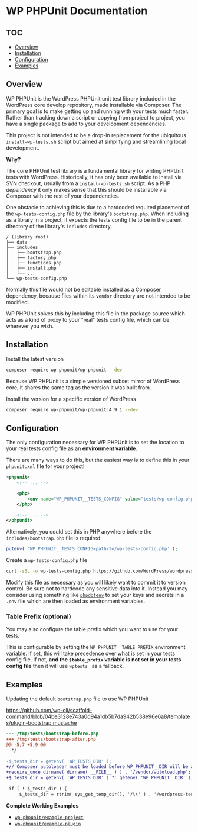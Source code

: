 # WP PHPUnit Documentation

## TOC

- [Overview](#overview)
- [Installation](#installation)
- [Configuration](#configuration)
- [Examples](#examples)

## Overview

WP PHPUnit is the WordPress PHPUnit unit test library included in the WordPress core develop repository, made installable via Composer. The primary goal is to make getting up and running with your tests much faster. Rather than tracking down a script or copying from project to project, you have a single package to add to your development dependencies.

This project is not intended to be a drop-in replacement for the ubiquitous `install-wp-tests.sh` script but aimed at simplifying and streamlining local development.

**Why?**

The core PHPUnit test library is a fundamental library for writing PHPUnit tests with WordPress. Historically, it has only been available to install via SVN checkout, usually from a `install-wp-tests.sh` script.
As a PHP _dependency_ it only makes sense that this should be installable via Composer with the rest of your dependencies.

One obstacle to achieving this is due to a hardcoded required placement of the `wp-tests-config.php` file by the library's `bootstrap.php`. 
When including as a library in a project, it expects the tests config file to be in the parent directory of the library's `includes` directory.

```
/ (library root)
├── data
├── includes
│   ├── bootstrap.php
│   ├── factory.php
│   ├── functions.php
│   ├── install.php
│   └── ...
└── wp-tests-config.php
```

Normally this file would not be editable installed as a Composer dependency, because files within its `vendor` directory are not intended to be modified.

WP PHPUnit solves this by including this file in the package source which acts as a kind of proxy to your "real" tests config file, which can be wherever you wish.

## Installation

Install the latest version

```sh
composer require wp-phpunit/wp-phpunit --dev
```

Because WP PHPUnit is a simple versioned subset mirror of WordPress core, it shares the same tag as the version it was built from.

Install the version for a specific version of WordPress

```sh
composer require wp-phpunit/wp-phpunit:4.9.1 --dev
```

## Configuration

The only configuration necessary for WP PHPUnit is to set the location to your real tests config file as an **environment variable**.

There are many ways to do this, but the easiest way is to define this in your `phpunit.xml` file for your project!

```xml
<phpunit>
    <!-- ... -->

    <php>
        <env name="WP_PHPUNIT__TESTS_CONFIG" value="tests/wp-config.php" />
    </php>

    <!-- ... -->
</phpunit>
```

Alternatively, you could set this in PHP anywhere before the `includes/bootstrap.php` file is required:

```php
putenv( 'WP_PHPUNIT__TESTS_CONFIG=path/to/wp-tests-config.php' );
```

Create a `wp-tests-config.php` file

```sh
curl -sSL -o wp-tests-config.php https://github.com/WordPress/wordpress-develop/raw/master/wp-tests-config-sample.php
```

Modify this file as necessary as you will likely want to commit it to version control. Be sure not to hardcode any sensitive data into it. Instead you may consider using something like [`phpdotenv`](https://github.com/vlucas/phpdotenv) to set your keys and secrets in a `.env` file which are then loaded as environment variables.

### Table Prefix (optional)

You may also configure the table prefix which you want to use for your tests.

This is configurable by setting the `WP_PHPUNIT__TABLE_PREFIX` environment variable. If set, this will take precedence over what is set in your tests config file. If not, **and the `$table_prefix` variable is not set in your tests config file** then it will use `wptests_` as a fallback. 

## Examples

Updating the default `bootstrap.php` file to use WP PHPUnit

https://github.com/wp-cli/scaffold-command/blob/04be3128e743a0d94a1db5b7da942b538e96e6a8/templates/plugin-bootstrap.mustache

```diff
--- /tmp/tests/bootstrap-before.php
+++ /tmp/tests/bootstrap-after.php
@@ -5,7 +5,9 @@
  */
 
-$_tests_dir = getenv( 'WP_TESTS_DIR' );
+// Composer autoloader must be loaded before WP_PHPUNIT__DIR will be available
+require_once dirname( dirname( __FILE__ ) ) . '/vendor/autoload.php';
+$_tests_dir = getenv( 'WP_TESTS_DIR' ) ?: getenv( 'WP_PHPUNIT__DIR' );
 
 if ( ! $_tests_dir ) {
     $_tests_dir = rtrim( sys_get_temp_dir(), '/\\' ) . '/wordpress-tests-lib';

```

**Complete Working Examples**

- [`wp-phpunit/example-project`](https://github.com/wp-phpunit/example-project)
- [`wp-phpunit/example-plugin`](https://github.com/wp-phpunit/example-plugin)
